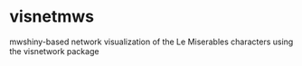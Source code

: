 # visnetmws
mwshiny-based network visualization of the Le Miserables characters using the visnetwork package
